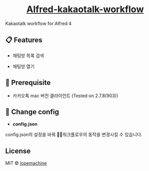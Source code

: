 <h1 align="center">
  <a href="#">
		Alfred-kakaotalk-workflow
  </a>
</h1>

Kakaotalk workflow for Alfred 4

## 📋 Features

* 채팅방 목록 검색

* 채팅방 열기


## 📌 Prerequisite

* 카카오톡 mac 버전 클라이언트 (Tested on 2.7.8(903))

##  🔨 Change config

* **config.json**

config.json의 설정을 바꿔 워크플로우의 동작을 변경시킬 수 있습니다.


## License

MIT © [jopemachine](https://github.com/jopemachine/Alfred-evernote-workflow)

